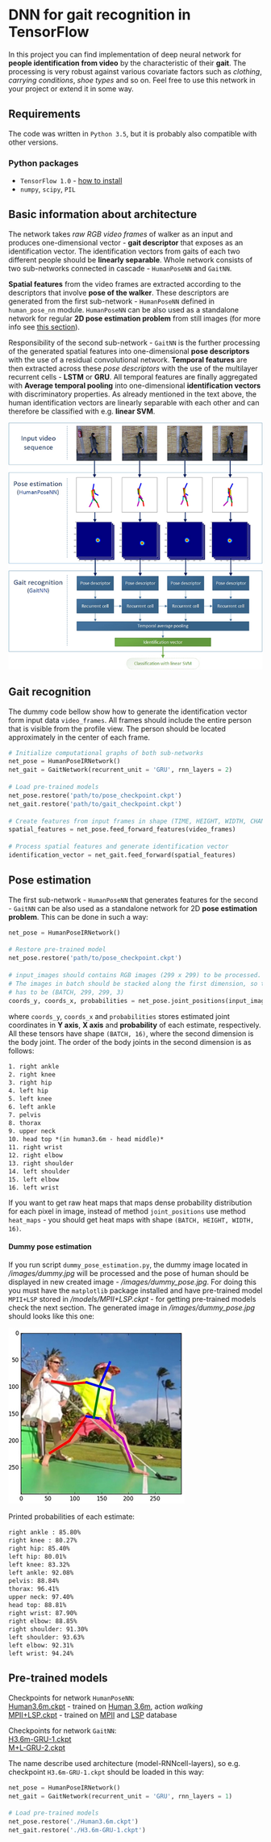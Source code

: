 # DNN for gait recognition in TensorFlow

In this project you can find implementation of deep neural network for **people identification from video** by the characteristic of their **gait**. The processing is very robust against various covariate factors such as *clothing*, *carrying conditions*, *shoe types* and so on. Feel free to use this network in your project or extend it in some way.

## Requirements

The code was written in `Python 3.5`, but it is probably also compatible with other versions. 

### Python packages

- `TensorFlow 1.0` - [how to install](https://www.tensorflow.org/install/)
- `numpy`, `scipy`, `PIL`

## Basic information about architecture

The network takes *raw RGB video frames* of walker as an input and produces one-dimensional vector - **gait descriptor** that exposes as an identification vector. The identification vectors from gaits of each two different people should be **linearly separable**. Whole network consists of two sub-networks connected in cascade - `HumanPoseNN` and `GaitNN`.

**Spatial features** from the video frames are extracted according to the descriptors that involve **pose of the walker**. These descriptors are generated from the first sub-network - `HumanPoseNN` defined in `human_pose_nn` module. `HumanPoseNN` can be also used as a standalone network for regular **2D pose estimation problem** from still images (for more info see [this section](#pose-estimation)).

Responsibility of the second sub-network - `GaitNN` is the further processing of the generated spatial features into one-dimensional **pose descriptors** with the use of a residual convolutional network. **Temporal features** are then extracted across these *pose descriptors* with the use of the multilayer recurrent cells - **LSTM** or **GRU**. All temporal features are finally aggregated with **Average temporal pooling** into one-dimensional **identification vectors** with discriminatory properties. As already mentioned in the text above, the human identification vectors are linearly separable with each other and can therefore be classified with e.g. **linear SVM**.

![Architecture](images/architecture.jpg)

## Gait recognition

The dummy code bellow show how to generate the identification vector form input data `video_frames`. All frames should include the entire person that is visible from the profile view. The person should be located approximately in the center of each frame. 

```python
# Initialize computational graphs of both sub-networks
net_pose = HumanPoseIRNetwork()
net_gait = GaitNetwork(recurrent_unit = 'GRU', rnn_layers = 2)

# Load pre-trained models
net_pose.restore('path/to/pose_checkpoint.ckpt')
net_gait.restore('path/to/gait_checkpoint.ckpt')

# Create features from input frames in shape (TIME, HEIGHT, WIDTH, CHANNELS) 
spatial_features = net_pose.feed_forward_features(video_frames)

# Process spatial features and generate identification vector 
identification_vector = net_gait.feed_forward(spatial_features)
```

<!--e.g. in [this work](https://arxiv.org/abs/1403.6950).-->

## Pose estimation

The first sub-network - `HumanPoseNN` that generates features for the second - `GaitNN` can be also used as a standalone network for 2D **pose estimation problem**. This can be done in such a way:

```python
net_pose = HumanPoseIRNetwork()

# Restore pre-trained model
net_pose.restore('path/to/pose_checkpoint.ckpt')

# input_images should contains RGB images (299 x 299) to be processed.
# The images in batch should be stacked along the first dimension, so the shape of input_images 
# has to be (BATCH, 299, 299, 3)
coords_y, coords_x, probabilities = net_pose.joint_positions(input_images)
```
where `coords_y`, `coords_x` and `probabilities` stores estimated joint coordinates in **Y axis**, **X axis** and **probability** of each estimate, respectively. All these tensors have shape `(BATCH, 16)`, where the second dimension is the body joint. The order of the body joints in the second dimension is as follows:

```
1. right ankle 
2. right knee 
3. right hip
4. left hip
5. left knee
6. left ankle
7. pelvis
8. thorax
9. upper neck
10. head top *(in human3.6m - head middle)*
11. right wrist
12. right elbow
13. right shoulder
14. left shoulder
15. left elbow
16. left wrist
```

If you want to get raw heat maps that maps dense probability distribution for each pixel in image, instead of method `joint_positions` use method `heat_maps` - you should get heat maps with shape `(BATCH, HEIGHT, WIDTH, 16)`. 

#### Dummy pose estimation

If you run script `dummy_pose_estimation.py`, the dummy image located in */images/dummy.jpg* will be processed and the pose of human should be displayed in new created image - */images/dummy_pose.jpg*. For doing this you must have the `matplotlib` package installed and have pre-trained model `MPII+LSP` stored in */models/MPII+LSP.ckpt* - for getting pre-trained models check the next section. The generated image in */images/dummy_pose.jpg* should looks like this one:

![Dummy_pose](images/dummy_pose_gt.jpg)

Printed probabilities of each estimate:

```
right ankle : 85.80%
right knee : 80.27%
right hip: 85.40%
left hip: 80.01%
left knee: 83.32%
left ankle: 92.08%
pelvis: 88.84%
thorax: 96.41%
upper neck: 97.40%
head top: 88.81%
right wrist: 87.90%
right elbow: 88.85%
right shoulder: 91.30%
left shoulder: 93.63%
left elbow: 92.31%
left wrist: 94.24%
```

## Pre-trained models

Checkpoints for network `HumanPoseNN`:<br>
[Human3.6m.ckpt](http://www.st.fmph.uniba.sk/~margeta2/models/Human3.6m.ckpt) - trained on [Human 3.6m](http://vision.imar.ro/human3.6m/description.php), action *walking*<br>
[MPII+LSP.ckpt](http://www.st.fmph.uniba.sk/~margeta2/models/MPII+LSP.ckpt) - trained on [MPII](http://human-pose.mpi-inf.mpg.de) and [LSP](http://www.comp.leeds.ac.uk/mat4saj/lsp.html) database

Checkpoints for network `GaitNN`:<br>
[H3.6m-GRU-1.ckpt](http://www.st.fmph.uniba.sk/~margeta2/models/H3.6m-GRU-1.ckpt)<br>
[M+L-GRU-2.ckpt](http://www.st.fmph.uniba.sk/~margeta2/models/M+L-GRU-2.ckpt)

The name describe used architecture (model-RNNcell-layers), so e.g. checkpoint `H3.6m-GRU-1.ckpt` should be loaded in this way:
```python
net_pose = HumanPoseIRNetwork()
net_gait = GaitNetwork(recurrent_unit = 'GRU', rnn_layers = 1)

# Load pre-trained models
net_pose.restore('./Human3.6m.ckpt')
net_gait.restore('./H3.6m-GRU-1.ckpt')
```
